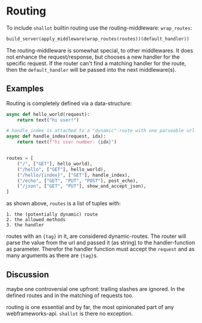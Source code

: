 # Routing
To include `shallot` builtin routing use the routing-middleware: `wrap_routes`:
```python
build_server(apply_middleware(wrap_routes(routes))(default_handler))
```
The routing-middleware is somewhat special, to other middlewares. It does not enhance the request/response, but chooses a new handler for the specific request. If the router can't find a matching handler for the route, then the `default_handler` will be passed into the next middleware(s).

## Examples

Routing is completely defined via a data-structure:

```python
async def hello_world(request):
    return text("hi user!")

# handle_index is attached to a "dynamic"-route with one parseable url-part -> thus it needs to accept request and one additional parameter
async def handle_index(request, idx):
    return text(f"hi user number: {idx}")


routes = [
    ("/", ["GET"], hello_world),
    ("/hello", ["GET"], hello_world),
    ("/hello/{index}", ["GET"], handle_index),
    ("/echo", ["GET", "PUT", "POST"], post_echo),
    ("/json", ["GET", "PUT"], show_and_accept_json),
]

```
as shown above, `routes` is a list of tuples with:
    
    1. the (potentially dynamic) route
    2. the allowed methods
    3. the handler

routes with an `{tag}` in it, are considered dynamic-routes. The router will parse the value from the url and passed it (as string) to the handler-function as parameter. Therefor the handler function must accept the `request` and as many arguments as there are `{tag}`s.

## Discussion

maybe one controversial one upfront: trailing slashes are ignored. In the defined routes and in the matching of requests too.


routing is one essential and by far, the most opinionated part of any webframeworks-api. `shallot` is there no exception. 


